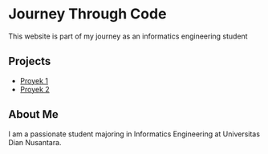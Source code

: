 # Journey Through Code
This website is part of my journey as an informatics engineering student 

## Projects
- [Proyek 1](#)
- [Proyek 2](#)

## About Me
I am a passionate student majoring in Informatics Engineering at Universitas Dian Nusantara.
